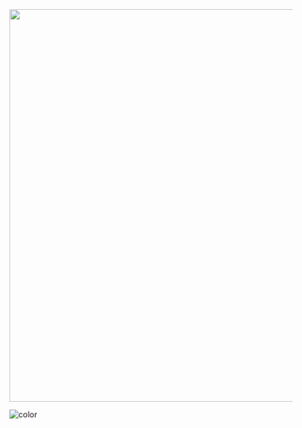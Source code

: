 <!-- _coverpage.md -->


<!-- background image -->

<!-- ![sigaa+ sem fundo](https://user-images.githubusercontent.com/86726332/156611112-3d4fc3e5-8d94-44ee-80b4-cf5bfe2f4172.png) -->
<img align="center" width="700"  src="https://user-images.githubusercontent.com/86726332/156611112-3d4fc3e5-8d94-44ee-80b4-cf5bfe2f4172.png" />
<!-- background color -->

![color](#187345)
